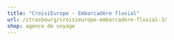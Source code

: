 ```yaml
---
title: "CroisiEurope - Embarcadère fluvial"
url: /strasbourg/croisieurope-embarcadere-fluvial-3/
shop: agence de voyage
---
```

